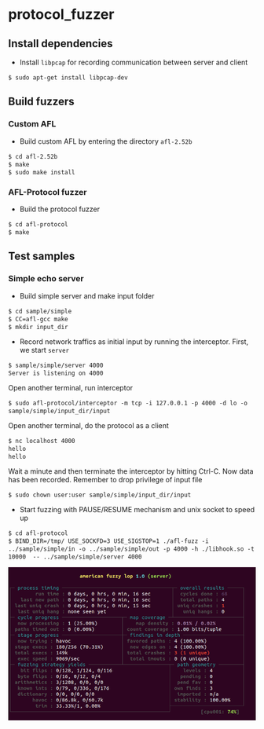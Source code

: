 # protocol_fuzzer

## Install dependencies
- Install `libpcap` for recording communication between server and client

```
$ sudo apt-get install libpcap-dev
```

## Build fuzzers
### Custom AFL
- Build custom AFL by entering the directory `afl-2.52b`

```
$ cd afl-2.52b
$ make
$ sudo make install
```

### AFL-Protocol fuzzer
- Build the protocol fuzzer

```
$ cd afl-protocol
$ make
```

## Test samples
### Simple echo server
- Build simple server and make input folder

```
$ cd sample/simple
$ CC=afl-gcc make
$ mkdir input_dir
```

- Record network traffics as initial input by running the interceptor. First, we start `server`

```
$ sample/simple/server 4000
Server is listening on 4000
```

Open another terminal, run interceptor

```
$ sudo afl-protocol/interceptor -m tcp -i 127.0.0.1 -p 4000 -d lo -o sample/simple/input_dir/input
```

Open another terminal, do the protocol as a client

```
$ nc localhost 4000
hello
hello
```

Wait a minute and then terminate the interceptor by hitting Ctrl-C. Now data has been recorded. Remember to drop privilege of input file

```
$ sudo chown user:user sample/simple/input_dir/input
```

- Start fuzzing with PAUSE/RESUME mechanism and unix socket to speed up 

```
$ cd afl-protocol
$ BIND_DIR=/tmp/ USE_SOCKFD=3 USE_SIGSTOP=1 ./afl-fuzz -i ../sample/simple/in -o ../sample/simple/out -p 4000 -h ./libhook.so -t 10000  -- ../sample/simple/server 4000
```

![Screen shot for simple server](screenshot_simple.png)